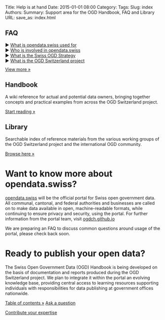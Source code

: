 Title: Help is at hand
Date: 2015-01-01 08:00
Category:
Tags:
Slug: index
Authors:
Summary: Support area for the OGD Handbook, FAQ and Library
URL:
save_as: index.html

<div class="row">
<div class="col-md-4">
<i class="fa fa-question-circle fa-lg" style="font-size: 10em; color:#009688"></i>
<h2>FAQ</h2>
&#x25B6; <a href="#faq">What is opendata.swiss used for</a><br>
&#x25B6; <a href="#faq">Who is involved in opendata.swiss</a><br>
&#x25B6; <a href="#faq">What is the Swiss OGD Strategy</a><br>
&#x25B6; <a href="#faq">What is the OGD Switzerland project</a><br>
<p style="margin-top:0.8em"><a class="btn btn-default" href="#faq" role="button">View more »</a></p>
</div>
<div class="col-md-4">
<i class="fa fa-book fa-lg" style="font-size: 10em; color:#009688"></i>
<h2>Handbook</h2>
<p>A wiki reference for actual and potential data owners, bringing together concepts and practical examples from across the OGD Switzerland project.</p>
<p><a class="btn btn-default" href="/handbook/contents" role="button">Start reading »</a></p>
</div>
<div class="col-md-4">
<i class="fa fa-folder-open fa-lg" style="font-size: 10em; color:#009688"></i>
<h2>Library</h2>
<p>Searchable index of reference materials from the various working groups of the OGD Switzerland project and the international OGD community.</p>
<p><a class="btn btn-default" href="/library/references" role="button">Browse here »</a></p>
</div>
</div>

<a name="faq"></a>
# <i class="fa fa-question-circle fa-sm" style="font-size: 1em; color:#009688"></i> Want to know more about opendata.swiss?

[opendata.swiss](http://opendata.swiss) will be the official portal for Swiss open government data. All communal, cantonal, and federal authorities and businesses are called on to make data available in open, machine-readable formats, while continuing to ensure privacy and security, using the portal. For further information from the portal team, visit [ogdch.github.io](http://ogdch.github.io)

We are preparing an FAQ to discuss common questions around usage of the portal, please check back soon.

# <i class="fa fa-book fa-sm" style="font-size: 1em; color:#009688"></i> Ready to publish your open data?

The Swiss Open Government Data (OGD) Handbook is being developed on the basis of documentation and reports produced during the OGD Switzerland project. We plan to integrate it within the portal an evolving knowledge base, providing central access to learning resources supporting individuals with responsibilities for data publishing at government offices nationwide.

<a class="btn btn-primary btn-large" href="handbook/contents">Table of contents »</a>
<a class="btn btn-success" href="/en/contact" role="button">Ask a question</a>
<!--<a class="btn btn-warning btn-large" href="#" disabled>Download as PDF</a>-->
<a class="btn btn-info btn-large" href="http://www.ogdhandbook.ch#survey">Contribute your expertise</a>
